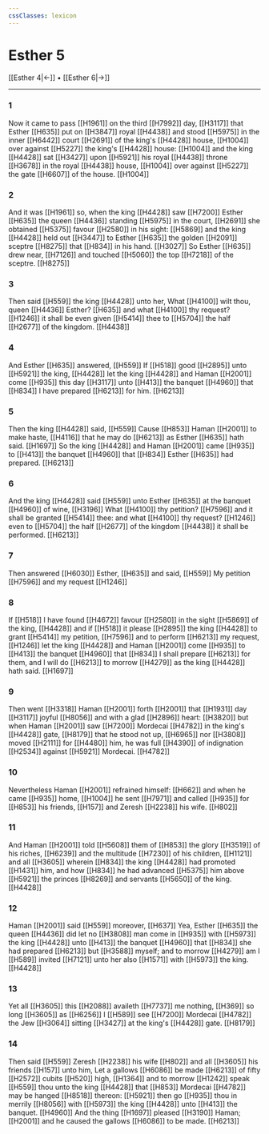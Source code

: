 ```yaml
---
cssClasses: lexicon
---
```

# Esther 5

[[Esther 4|←]] • [[Esther 6|→]]

---

### 1
Now it came to pass [[H1961]] on the third [[H7992]] day, [[H3117]] that Esther [[H635]] put on [[H3847]] royal [[H4438]] and stood [[H5975]] in the inner [[H6442]] court [[H2691]] of the king's [[H4428]] house, [[H1004]] over against [[H5227]] the king's [[H4428]] house: [[H1004]] and the king [[H4428]] sat [[H3427]] upon [[H5921]] his royal [[H4438]] throne [[H3678]] in the royal [[H4438]] house, [[H1004]] over against [[H5227]] the gate [[H6607]] of the house. [[H1004]]

### 2
And it was [[H1961]] so, when the king [[H4428]] saw [[H7200]] Esther [[H635]] the queen [[H4436]] standing [[H5975]] in the court, [[H2691]] she obtained [[H5375]] favour [[H2580]] in his sight: [[H5869]] and the king [[H4428]] held out [[H3447]] to Esther [[H635]] the golden [[H2091]] sceptre [[H8275]] that [[H834]] in his hand. [[H3027]] So Esther [[H635]] drew near, [[H7126]] and touched [[H5060]] the top [[H7218]] of the sceptre. [[H8275]]

### 3
Then said [[H559]] the king [[H4428]] unto her, What [[H4100]] wilt thou, queen [[H4436]] Esther? [[H635]] and what [[H4100]] thy request? [[H1246]] it shall be even given [[H5414]] thee to [[H5704]] the half [[H2677]] of the kingdom. [[H4438]]

### 4
And Esther [[H635]] answered, [[H559]] If [[H518]] good [[H2895]] unto [[H5921]] the king, [[H4428]] let the king [[H4428]] and Haman [[H2001]] come [[H935]] this day [[H3117]] unto [[H413]] the banquet [[H4960]] that [[H834]] I have prepared [[H6213]] for him. [[H6213]]

### 5
Then the king [[H4428]] said, [[H559]]  Cause [[H853]] Haman [[H2001]] to make haste, [[H4116]] that he may do [[H6213]] as Esther [[H635]] hath said. [[H1697]] So the king [[H4428]] and Haman [[H2001]] came [[H935]] to [[H413]] the banquet [[H4960]] that [[H834]] Esther [[H635]] had prepared. [[H6213]]

### 6
And the king [[H4428]] said [[H559]] unto Esther [[H635]] at the banquet [[H4960]] of wine, [[H3196]] What [[H4100]] thy petition? [[H7596]] and it shall be granted [[H5414]] thee: and what [[H4100]] thy request? [[H1246]] even to [[H5704]] the half [[H2677]] of the kingdom [[H4438]] it shall be performed. [[H6213]]

### 7
Then answered [[H6030]] Esther, [[H635]] and said, [[H559]] My petition [[H7596]] and my request [[H1246]]

### 8
If [[H518]] I have found [[H4672]] favour [[H2580]] in the sight [[H5869]] of the king, [[H4428]] and if [[H518]] it please [[H2895]] the king [[H4428]] to grant [[H5414]] my petition, [[H7596]] and to perform [[H6213]] my request, [[H1246]] let the king [[H4428]] and Haman [[H2001]] come [[H935]] to [[H413]] the banquet [[H4960]] that [[H834]] I shall prepare [[H6213]] for them, and I will do [[H6213]] to morrow [[H4279]] as the king [[H4428]] hath said. [[H1697]]

### 9
Then went [[H3318]] Haman [[H2001]]  forth [[H2001]] that [[H1931]] day [[H3117]] joyful [[H8056]] and with a glad [[H2896]] heart: [[H3820]] but when Haman [[H2001]] saw [[H7200]] Mordecai [[H4782]] in the king's [[H4428]] gate, [[H8179]] that he stood not up, [[H6965]] nor [[H3808]] moved [[H2111]] for [[H4480]] him, he was full [[H4390]] of indignation [[H2534]] against [[H5921]] Mordecai. [[H4782]]

### 10
Nevertheless Haman [[H2001]] refrained himself: [[H662]] and when he came [[H935]] home, [[H1004]] he sent [[H7971]] and called [[H935]]  for [[H853]] his friends, [[H157]] and Zeresh [[H2238]] his wife. [[H802]]

### 11
And Haman [[H2001]] told [[H5608]]  them of [[H853]] the glory [[H3519]] of his riches, [[H6239]] and the multitude [[H7230]] of his children, [[H1121]] and all [[H3605]] wherein [[H834]] the king [[H4428]] had promoted [[H1431]] him, and how [[H834]] he had advanced [[H5375]] him above [[H5921]] the princes [[H8269]] and servants [[H5650]] of the king. [[H4428]]

### 12
Haman [[H2001]] said [[H559]] moreover, [[H637]] Yea, Esther [[H635]] the queen [[H4436]] did let no [[H3808]] man come in [[H935]] with [[H5973]] the king [[H4428]] unto [[H413]] the banquet [[H4960]] that [[H834]] she had prepared [[H6213]] but [[H3588]] myself; and to morrow [[H4279]] am I [[H589]] invited [[H7121]] unto her also [[H1571]] with [[H5973]] the king. [[H4428]]

### 13
Yet all [[H3605]] this [[H2088]] availeth [[H7737]] me nothing, [[H369]] so long [[H3605]] as [[H6256]] I [[H589]] see [[H7200]] Mordecai [[H4782]] the Jew [[H3064]] sitting [[H3427]] at the king's [[H4428]] gate. [[H8179]]

### 14
Then said [[H559]] Zeresh [[H2238]] his wife [[H802]] and all [[H3605]] his friends [[H157]] unto him, Let a gallows [[H6086]] be made [[H6213]] of fifty [[H2572]] cubits [[H520]] high, [[H1364]] and to morrow [[H1242]] speak [[H559]] thou unto the king [[H4428]]  that [[H853]] Mordecai [[H4782]] may be hanged [[H8518]] thereon: [[H5921]] then go [[H935]] thou in merrily [[H8056]] with [[H5973]] the king [[H4428]] unto [[H413]] the banquet. [[H4960]] And the thing [[H1697]] pleased [[H3190]] Haman; [[H2001]] and he caused the gallows [[H6086]] to be made. [[H6213]]